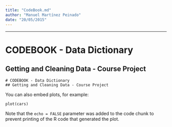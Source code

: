 ```yaml
---
title: "CodeBook.md"
author: "Manuel Martínez Peinado"
date: "20/05/2015"
---
```

**************

# CODEBOOK - Data Dictionary
## Getting and Cleaning Data - Course Project


```{r}
# CODEBOOK - Data Dictionary
## Getting and Cleaning Data - Course Project
```

You can also embed plots, for example:

```{r, echo=FALSE}
plot(cars)
```

Note that the `echo = FALSE` parameter was added to the code chunk to prevent printing of the R code that generated the plot.
